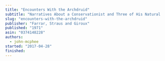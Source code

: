 ```yaml
---
title: "Encounters With the Archdruid"
subtitle: "Narratives About a Conservationist and Three of His Natural Enemies"
slug: "encounters-with-the-archdruid"
publisher: "Farrar, Straus and Giroux"
published: "1971"
asin: "0374148228"
authors:
  - john-mcphee
started: "2017-04-28"
finished:
---
```

